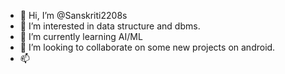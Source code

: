 - 👋 Hi, I’m @Sanskriti2208s
- 👀 I’m interested in data structure and dbms.
- 🌱 I’m currently learning AI/ML
- 💞️ I’m looking to collaborate on some new projects on android.
- 📫

<!---
Sanskriti2208s/Sanskriti2208s is a ✨ special ✨ repository because its `README.md` (this file) appears on your GitHub profile.
You can click the Preview link to take a look at your changes.
--->
